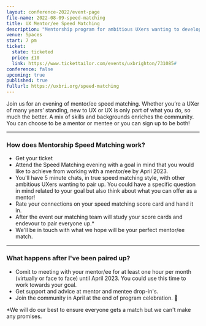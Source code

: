 ```yaml
---
layout: conference-2022/event-page
file-name: 2022-08-09-speed-matching
title: UX Mentor/ee Speed Matching
description: "Mentorship program for ambitious UXers wanting to develop their career. "
venue: Spaces
start: 7 pm
ticket:
  state: ticketed
  price: £10
  link: https://www.tickettailor.com/events/uxbrighton/731085#
conference: false
upcoming: true
published: true
fullurl: https://uxbri.org/speed-matching
---
```

Join us for an evening of mentor/ee speed matching. Whether you’re a UXer of many years’ standing, new to UX or UX is only part of what you do, so much the better. A mix of skills and backgrounds enriches the community.   You can choose to be a mentor or mentee or you can sign up to be both!

---

### **How does Mentorship Speed Matching work?**

* Get your ticket 
* Attend the Speed Matching evening with a goal in mind that you would like to achieve from working with a mentor/ee by April 2023. 
* You'll have 5 minute chats, in true speed matching style, with other ambitious UXers wanting to pair up. You could have a specific question in mind related to your goal but also think about what you can offer as a mentor! 
* Rate your connections on your speed matching score card and hand it in. 
* After the event our matching team will study your score cards and endevour to pair everyone up.* 
* We'll be in touch with what we hope will be your perfect mentor/ee match. 

---

### **What happens after I've been paired up?**

* Comit to meeting with your mentor/ee for at least one hour per month (virtually or face to face) until April 2023. You could use this time to work towards your goal. 
* Get support and advice at mentor and mentee drop-in's. 
* Join the community in April at the end of program celebration. 🎉

\*We will do our best to ensure everyone gets a match but we can't make any promises.